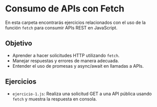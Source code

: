 # Consumo de APIs con Fetch

En esta carpeta encontrarás ejercicios relacionados con el uso de la función `fetch` para consumir APIs REST en JavaScript.

## Objetivo

- Aprender a hacer solicitudes HTTP utilizando `fetch`.
- Manejar respuestas y errores de manera adecuada.
- Entender el uso de promesas y async/await en llamadas a APIs.

## Ejercicios

- `ejercicio-1.js`: Realiza una solicitud GET a una API pública usando `fetch` y muestra la respuesta en consola.


